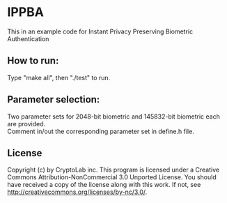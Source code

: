 # IPPBA
This in an example code for Instant Privacy Preserving Biometric Authentication

## How to run:
Type "make all", then "./test" to run.

## Parameter selection: 
Two parameter sets for 2048-bit biometric and 145832-bit biometric each are provided.  
Comment in/out the corresponding parameter set in define.h file.


## License
Copyright (c) by CryptoLab inc. This program is licensed under a Creative Commons Attribution-NonCommercial 3.0 Unported License. You should have received a copy of the license along with this work. If not, see http://creativecommons.org/licenses/by-nc/3.0/.
